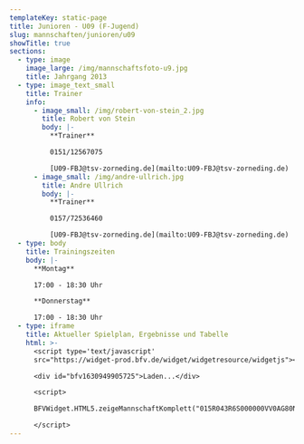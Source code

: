 ```yaml
---
templateKey: static-page
title: Junioren - U09 (F-Jugend)
slug: mannschaften/junioren/u09
showTitle: true
sections:
  - type: image
    image_large: /img/mannschaftsfoto-u9.jpg
    title: Jahrgang 2013
  - type: image_text_small
    title: Trainer
    info:
      - image_small: /img/robert-von-stein_2.jpg
        title: Robert von Stein
        body: |-
          **Trainer**

          0151/12567075

          [U09-FBJ@tsv-zorneding.de](mailto:U09-FBJ@tsv-zorneding.de)
      - image_small: /img/andre-ullrich.jpg
        title: Andre Ullrich
        body: |-
          **Trainer**

          0157/72536460

          [U09-FBJ@tsv-zorneding.de](mailto:U09-FBJ@tsv-zorneding.de)
  - type: body
    title: Trainingszeiten
    body: |-
      **Montag**

      17:00 - 18:30 Uhr

      **Donnerstag**

      17:00 - 18:30 Uhr
  - type: iframe
    title: Aktueller Spielplan, Ergebnisse und Tabelle
    html: >-
      <script type='text/javascript'
      src="https://widget-prod.bfv.de/widget/widgetresource/widgetjs"></script>

      <div id="bfv1630949905725">Laden...</div>

      <script>

      BFVWidget.HTML5.zeigeMannschaftKomplett("015R043R6S000000VV0AG80NVTG5EUHD", "bfv1630949905725", { height: "799", width: "350", selectedTab:BFVWidget.HTML5.mannschaftTabs.spiele, colorResults: "undefined" , colorNav: "undefined" , colorClubName : "undefined" , backgroundNav: "undefined"});

      </script>
---
```

